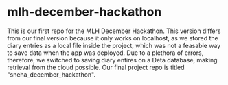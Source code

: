 # mlh-december-hackathon

This is our first repo for the MLH December Hackathon. This version differs from our final version because it only works on localhost, as we stored the diary entries as a local file inside the project, which was not a feasable way to save data when the app was deployed. Due to a plethora of errors, therefore, we switched to saving diary entires on a Deta database, making retrieval from the cloud possible.
Our final project repo is titled "sneha_december_hackathon".
